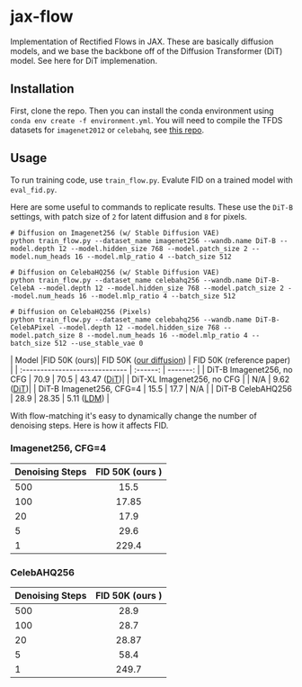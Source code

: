 # jax-flow
Implementation of Rectified Flows in JAX. These are basically diffusion models, and we base the backbone off of the Diffusion Transformer (DiT) model. See here for DiT implemenation.

## Installation
First, clone the repo. Then you can install the conda environment using `conda env create -f environment.yml`. You will need to compile the TFDS datasets for `imagenet2012` or `celebahq`, see [this repo](https://github.com/kvfrans/tfds_builders).

## Usage
To run training code, use `train_flow.py`. Evalute FID on a trained model with `eval_fid.py`.

Here are some useful to commands to replicate results. These use the `DiT-B` settings, with patch size of `2` for latent diffusion and `8` for pixels.
```
# Diffusion on Imagenet256 (w/ Stable Diffusion VAE)
python train_flow.py --dataset_name imagenet256 --wandb.name DiT-B --model.depth 12 --model.hidden_size 768 --model.patch_size 2 --model.num_heads 16 --model.mlp_ratio 4 --batch_size 512

# Diffusion on CelebaHQ256 (w/ Stable Diffusion VAE)
python train_flow.py --dataset_name celebahq256 --wandb.name DiT-B-CelebA --model.depth 12 --model.hidden_size 768 --model.patch_size 2 --model.num_heads 16 --model.mlp_ratio 4 --batch_size 512

# Diffusion on CelebaHQ256 (Pixels)
python train_flow.py --dataset_name celebahq256 --wandb.name DiT-B-CelebAPixel --model.depth 12 --model.hidden_size 768 --model.patch_size 8 --model.num_heads 16 --model.mlp_ratio 4 --batch_size 512 --use_stable_vae 0
```


| Model                          |FID 50K (ours)| FID 50K ([our diffusion](https://github.com/kvfrans/jax-diffusion-transformer)) | FID 50K (reference paper) |
| :----------------------------- | :------: | -------: |
| DiT-B Imagenet256, no CFG      |     70.9     |   70.5   | 43.47  ([DiT](https://arxiv.org/pdf/2212.09748))|
| DiT-XL Imagenet256, no CFG     |          |    N/A   | 9.62  ([DiT](https://arxiv.org/pdf/2212.09748))|
| DiT-B Imagenet256, CFG=4       |  15.5    |   17.7   | N/A          |
| DiT-B CelebAHQ256              |   28.9   |   28.35  | 5.11  ([LDM](https://arxiv.org/pdf/2112.10752)) |



With flow-matching it's easy to dynamically change the number of denoising steps. Here is how it affects FID.
### Imagenet256, CFG=4
| Denoising Steps  |FID 50K (ours )
| :----------------| :------: |
| 500              |   15.5   |
| 100              |   17.85  |
| 20               |   17.9   |
| 5                |   29.6   |
| 1                |   229.4  |


### CelebAHQ256
| Denoising Steps  |FID 50K (ours )
| :----------------| :------: |
| 500              |   28.9   |
| 100              |   28.7   |
| 20               |   28.87  |
| 5                |   58.4   |
| 1                |   249.7  |



<!-- 44.9 with CFG=0 -->